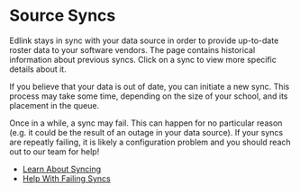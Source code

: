 # Source Syncs

Edlink stays in sync with your data source in order to provide up-to-date roster data to your software vendors. The page contains historical information about previous syncs. Click on a sync to view more specific details about it.

If you believe that your data is out of date, you can initiate a new sync. This process may take some time, depending on the size of your school, and its placement in the queue.

Once in a while, a sync may fail. This can happen for no particular reason (e.g. it could be the result of an outage in your data source). If your syncs are repeatly failing, it is likely a configuration problem and you should reach out to our team for help!

<ul class="related">
    <li>
        <a href="">Learn About Syncing</a>
    </li>
    <li>
        <a href="">Help With Failing Syncs</a>
    </li>
</ul>